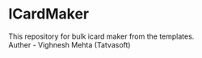 # ICardMaker
This repository for bulk icard maker from the templates.<br>
Auther - Vighnesh Mehta (Tatvasoft)

